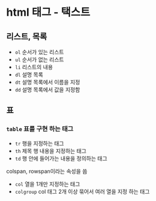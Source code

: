 # html 태그 - 택스트 

## 리스트, 목록
- `ol` 순서가 있는 리스트
- `ul` 순서가 없는 리스트
- `li` 리스트의 내용
- `dl` 설명 목록
- `dt` 설명 목록에서 이름을 지정
- `dd` 설명 목록에서 값을 지정함

## 표
### `table` 표를 구현 하는 태그
- `tr` 행을 지정하는 태그
- `th` 제목 행 내용을 지정하는 태그
- `td` 행 안에 들어가는 내용을 정의하는 태그

colspan, rowspan이라는 속성을 씀
- `col` 열을 1개만 지정하는 태그
- `colgroup` col 태그 2개 이상 묶어서 여러 열을 지정 하는 태그
